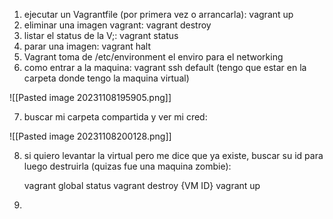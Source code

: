 1. ejecutar un Vagrantfile (por primera vez o arrancarla): vagrant up
2. eliminar una imagen vagrant: vagrant destroy
3. listar el status de la V;: vagrant status
4. parar una imagen: vagrant halt
5. Vagrant toma de /etc/environment el enviro para el networking
6. como entrar a la maquina: vagrant ssh default (tengo que estar en la carpeta donde tengo la maquina virtual)

![[Pasted image 20231108195905.png]]

7. buscar mi carpeta compartida y ver mi cred: 

![[Pasted image 20231108200128.png]]


8. si quiero levantar la virtual pero me dice que ya existe, buscar su id para luego destruirla (quizas fue una maquina zombie):

	vagrant global status
	vagrant destroy {VM ID}
	vagrant up


9. 